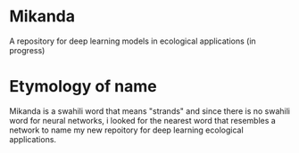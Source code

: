 # Mikanda
A repository for deep learning models in ecological applications (in progress)

# Etymology of name
Mikanda is a swahili word that means "strands" and since there is no swahili word for neural networks, i looked for the nearest word that resembles a network to name my new repoitory for deep learning ecological applications.

